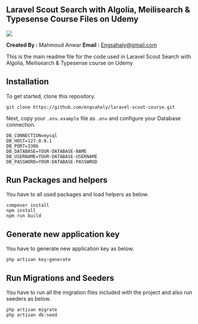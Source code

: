 ## Laravel Scout Search with Algolia, Meilisearch & Typesense Course Files on Udemy

<img src="https://img-c.udemycdn.com/course/750x422/6645511_5ade.jpg"> 

**Created By :** Mahmoud Anwar
**Email :** Engsahaly@gmail.com

This is the main readme file for the code used in Laravel Scout Search with Algolia, Meilisearch & Typesense course on Udemy

## Installation

To get started, clone this repository.

```
git clone https://github.com/engsahaly/laravel-scout-course.git
```

Next, copy your `.env.example` file as `.env` and configure your Database connection.

```
DB_CONNECTION=mysql
DB_HOST=127.0.0.1
DB_PORT=3306
DB_DATABASE=YOUR-DATABASE-NAME
DB_USERNAME=YOUR-DATABASE-USERNAME
DB_PASSWORD=YOUR-DATABASE-PASSWROD
```

## Run Packages and helpers

You have to all used packages and load helpers as below.

```
composer install
npm install
npm run build
```

## Generate new application key

You have to generate new application key as below.

```
php artisan key:generate
```

## Run Migrations and Seeders

You have to run all the migration files included with the project and also run seeders as below.

```
php artisan migrate
php artisan db:seed
```
